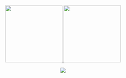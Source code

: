 <h1 align="center"> </h1>

<div align="center">
  <a href="https://github.com/thaispapa">
  <img height="180em" src="https://github-readme-stats.vercel.app/api?username=thaispapa&show_icons=true&theme=dracula&include_all_commits=true&count_private=true"/>
  <img height="180em" src="https://github-readme-stats.vercel.app/api/top-langs/?username=thaispapa&layout=compact&langs_count=7&theme=dracula"/>
</div>

<p align="center">
  <a href="https://skillicons.dev">
    <img src="https://skillicons.dev/icons?i=git,powershell,vim,debian,kali,ubuntu,mysql,javascript,html,css,c,python" />
  </a>
</p>

&nbsp;
<div align="center">
 
</div>
